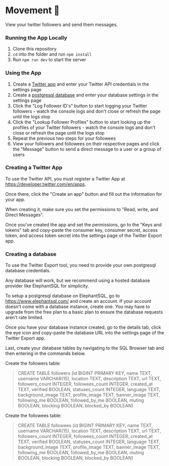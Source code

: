 # Movement 🎪

View your twitter followers and send them messages.

### Running the App Locally

1. Clone this repository
1. `cd` into the folder and run `npm install`
1. Run `npm run dev` to start the server

### Using the App

1. Create a [Twitter app](#creating-a-twitter-app) and enter your Twitter API credentials in the settings page
1. Create a [postgresql database](#creating-a-database) and enter your database settings in the settings page
1. Click the "Log Follower ID's" button to start logging your Twitter followers - watch the console logs and don't close or refresh the page until the logs stop
1. Click the "Lookup Follower Profiles" button to start looking up the profiles of your Twitter followers - watch the console logs and don't close or refresh the page until the logs stop
1. Repeat the previous two steps for your followees
1. View your followers and followees on their respective pages and click the "Message" button to send a direct message to a user or a group of users

### Creating a Twitter App

To use the Twitter API, you must register a Twitter App at https://developer.twitter.com/en/apps.

Once there, click the "Create an app" button and fill out the information for your app.

When creating it, make sure you set the permissions to "Read, write, and Direct Messages".

Once you've created the app and set the permissions, go to the "Keys and tokens" tab and copy-paste the consumer key, consumer secret, access token, and access token secret into the settings page of the Twitter Export app.

### Creating a database

To use the Twitter Export tool, you need to provide your own postgresql database credentials.

Any database will work, but we recommend using a hosted database provider like ElephantSQL for simplicity.

To setup a postgresql database on ElephantSQL, go to https://www.elephantsql.com/ and create an account. If your account doesn't come with a database instance, create one. You may have to upgrade from the free plan to a basic plan to ensure the database requests aren't rate limited.

Once you have your database instance created, go to the details tab, click the eye icon and copy-paste the database URL into the settings page of the Twitter Export app.

Last, create your database tables by navigating to the SQL Browser tab and then entering in the commands below.

Create the followers table:

> CREATE TABLE followers (id BIGINT PRIMARY KEY, name TEXT, username VARCHAR(15), location TEXT, description TEXT, url TEXT, followers_count INTEGER, followees_count INTEGER, created_at TEXT, verified BOOLEAN, statuses_count INTEGER, language TEXT, background_image TEXT, profile_image TEXT, banner_image TEXT, following_me BOOLEAN, followed_by_me BOOLEAN, muting BOOLEAN, blocking BOOLEAN, blocked_by BOOLEAN)

Create the followees table:

> CREATE TABLE followees (id BIGINT PRIMARY KEY, name TEXT, username VARCHAR(15), location TEXT, description TEXT, url TEXT, followers_count INTEGER, followees_count INTEGER, created_at TEXT, verified BOOLEAN, statuses_count INTEGER, language TEXT, background_image TEXT, profile_image TEXT, banner_image TEXT, following_me BOOLEAN, followed_by_me BOOLEAN, muting BOOLEAN, blocking BOOLEAN, blocked_by BOOLEAN)
